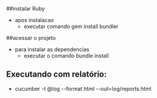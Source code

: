 ##instalar Ruby
 * apos instalacao 
    * executar comando gem install bundler

##acessar o projeto
* para instalar as dependencias 
    * executar o comando bundle install
 

## Executando com relatório:

* cucumber -t @log --format html --out=log/reports.html

